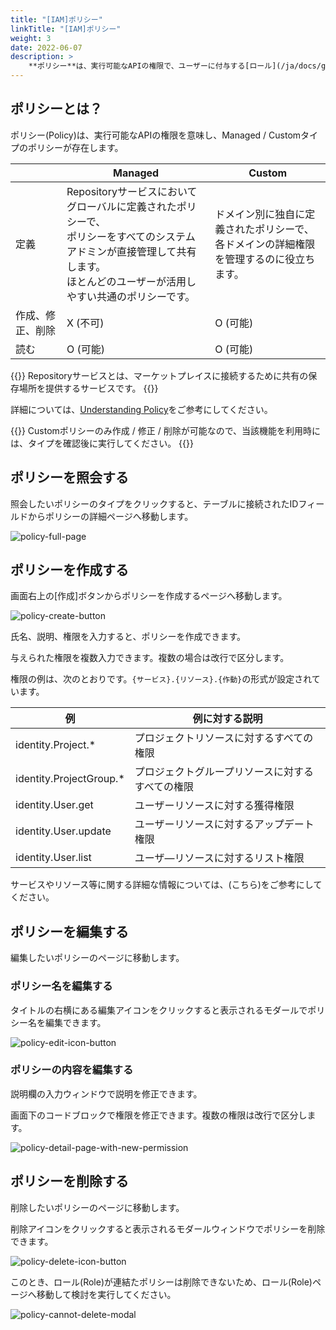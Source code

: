 ```yaml
---
title: "[IAM]ポリシー"
linkTitle: "[IAM]ポリシー"
weight: 3
date: 2022-06-07
description: >
    **ポリシー**は、実行可能なAPIの権限で、ユーザーに付与する[ロール](/ja/docs/guides/administration/iam-role)を作成時に使用します。
---
```


## ポリシーとは？

ポリシー(Policy)は、実行可能なAPIの権限を意味し、Managed / Customタイプのポリシーが存在します。

|            | Managed                                                                                                                | Custom                                                          |
|------------|------------------------------------------------------------------------------------------------------------------------|-----------------------------------------------------------------|
| 定義         | Repositoryサービスにおいてグローバルに定義されたポリシーで、<br />ポリシーをすべてのシステムアドミンが直接管理して共有します。<br />ほとんどのユーザーが活用しやすい共通のポリシーです。| ドメイン別に独自に定義されたポリシーで、<br />各ドメインの詳細権限を管理するのに役立ちます。 |
| 作成、修正、削除 | X (不可)                                                                                                                | O (可能)                                                          |
| 読む         | O (可能)                                                                                                                 | O (可能)                                                          |

{{<alert>}}
Repositoryサービスとは、マーケットプレイスに接続するために共有の保存場所を提供するサービスです。
{{</alert>}}

詳細については、[Understanding Policy](/ja/docs/concepts/identity/rbac/understanding-policy)をご参考にしてください。


{{<alert>}}
Customポリシーのみ作成 / 修正 / 削除が可能なので、当該機能を利用時には、タイプを確認後に実行してください。
{{</alert>}}

## ポリシーを照会する

照会したいポリシーのタイプをクリックすると、テーブルに接続されたIDフィールドからポリシーの詳細ページへ移動します。

![policy-full-page](/ja/docs/guides/administration/iam-policy-img/policy-full-page.png)

## ポリシーを作成する

画面右上の[作成]ボタンからポリシーを作成するページへ移動します。

![policy-create-button](/ja/docs/guides/administration/iam-policy-img/policy-create-button.png)

氏名、説明、権限を入力すると、ポリシーを作成できます。

与えられた権限を複数入力できます。複数の場合は改行で区分します。

権限の例は、次のとおりです。`{サービス}.{リソース}.{作動}`の形式が設定されています。

| 例                      | 例に対する説明                  |
|-------------------------|----------------------------|
| identity.Project.*      | プロジェクトリソースに対するすべての権限      |
| identity.ProjectGroup.* | プロジェクトグループリソースに対するすべての権限 |
| identity.User.get       | ユーザーリソースに対する獲得権限        |
| identity.User.update    | ユーザーリソースに対するアップデート権限     |
| identity.User.list      | ユーザ―リソースに対するリスト権限       |

サービスやリソース等に関する詳細な情報については、(こちら)をご参考にしてください。

## ポリシーを編集する

編集したいポリシーのページに移動します。

### ポリシー名を編集する

タイトルの右横にある編集アイコンをクリックすると表示されるモダールでポリシー名を編集できます。

![policy-edit-icon-button](/ja/docs/guides/administration/iam-policy-img/policy-edit-icon-button.png)

### ポリシーの内容を編集する

説明欄の入力ウィンドウで説明を修正できます。

画面下のコードブロックで権限を修正できます。複数の権限は改行で区分します。

![policy-detail-page-with-new-permission](/ja/docs/guides/administration/iam-policy-img/policy-detail-page-with-new-permission.png)

## ポリシーを削除する

削除したいポリシーのページに移動します。

削除アイコンをクリックすると表示されるモダールウィンドウでポリシーを削除できます。

![policy-delete-icon-button](/ja/docs/guides/administration/iam-policy-img/policy-delete-icon-button.png)

このとき、ロール(Role)が連結たポリシーは削除できないため、ロール(Role)ページへ移動して検討を実行してください。

![policy-cannot-delete-modal](/ja/docs/guides/administration/iam-policy-img/policy-cannot-delete-modal.png)
